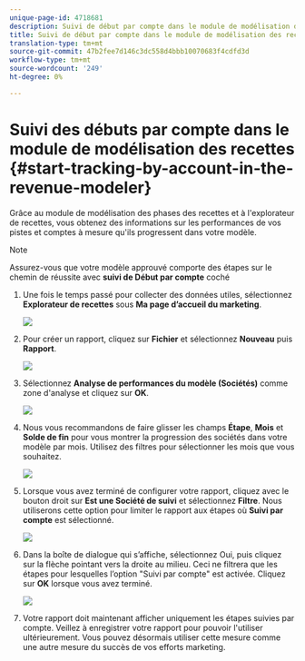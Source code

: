 ```yaml
---
unique-page-id: 4718681
description: Suivi de début par compte dans le module de modélisation des recettes - Documents marketing - Documentation sur les produits
title: Suivi de début par compte dans le module de modélisation des recettes
translation-type: tm+mt
source-git-commit: 47b2fee7d146c3dc558d4bbb10070683f4cdfd3d
workflow-type: tm+mt
source-wordcount: '249'
ht-degree: 0%

---
```



# Suivi des débuts par compte dans le module de modélisation des recettes {#start-tracking-by-account-in-the-revenue-modeler}

Grâce au module de modélisation des phases des recettes et à l&#39;explorateur de recettes, vous obtenez des informations sur les performances de vos pistes et comptes à mesure qu&#39;ils progressent dans votre modèle.

>[!NOTE]
>
>Assurez-vous que votre modèle approuvé comporte des étapes sur le chemin de réussite avec **suivi de Début par compte** coché

1. Une fois le temps passé pour collecter des données utiles, sélectionnez **Explorateur de recettes** sous **Ma page d’accueil du marketing**.

   ![](assets/image2015-4-29-16-3a36-3a2.png)

1. Pour créer un rapport, cliquez sur **Fichier** et sélectionnez **Nouveau** puis **Rapport**.

   ![](assets/image2015-4-29-16-3a38-3a44.png)

1. Sélectionnez **Analyse de performances du modèle (Sociétés)** comme zone d&#39;analyse et cliquez sur **OK**.

   ![](assets/image2015-4-29-16-3a41-3a47.png)

1. Nous vous recommandons de faire glisser les champs **Étape**, **Mois** et **Solde de fin** pour vous montrer la progression des sociétés dans votre modèle par mois. Utilisez des filtres pour sélectionner les mois que vous souhaitez.

   ![](assets/image2015-4-29-17-3a16-3a1.png)

1. Lorsque vous avez terminé de configurer votre rapport, cliquez avec le bouton droit sur **Est une Société de suivi** et sélectionnez **Filtre**. Nous utiliserons cette option pour limiter le rapport aux étapes où **Suivi par compte** est sélectionné.

   ![](assets/image2015-4-29-17-3a18-3a9.png)

1. Dans la boîte de dialogue qui s’affiche, sélectionnez Oui, puis cliquez sur la flèche pointant vers la droite au milieu. Ceci ne filtrera que les étapes pour lesquelles l’option &quot;Suivi par compte&quot; est activée. Cliquez sur **OK** lorsque vous avez terminé.

   ![](assets/image2015-6-9-16-3a21-3a3.png)

1. Votre rapport doit maintenant afficher uniquement les étapes suivies par compte. Veillez à enregistrer votre rapport pour pouvoir l&#39;utiliser ultérieurement. Vous pouvez désormais utiliser cette mesure comme une autre mesure du succès de vos efforts marketing.

